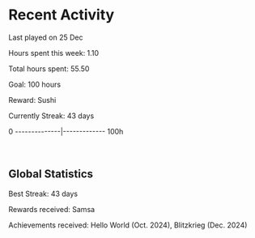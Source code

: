 # Recent Activity
Last played on 25 Dec  

Hours spent this week: 1.10  

Total hours spent: 55.50  

Goal: 100 hours  

Reward: Sushi  

Currently Streak: 43 days 

0 --------------|------------- 100h  
<br><br>

## Global Statistics
Best Streak: 43 days

Rewards received: Samsa

Achievements received: Hello World (Oct. 2024), Blitzkrieg (Dec. 2024)
